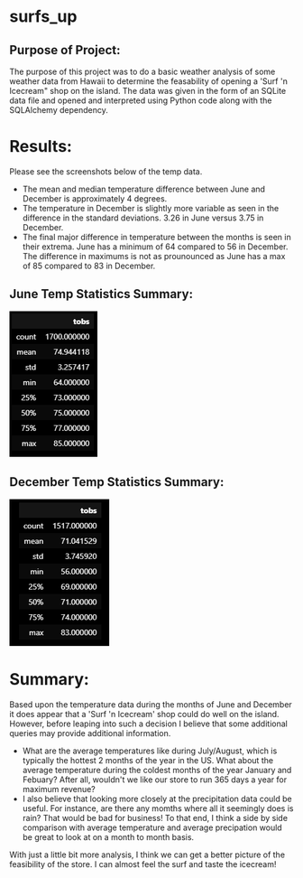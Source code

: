# surfs_up

## Purpose of Project:
The purpose of this project was to do a basic weather analysis of some weather data from Hawaii to determine the feasability of opening a 'Surf 'n Icecream" shop on the island.  The data was given in the form of an SQLite data file and opened and interpreted using Python code along with the SQLAlchemy dependency.

# Results:
Please see the screenshots below of the temp data.
- The mean and median temperature difference between June and December is approximately 4 degrees.
- The temperature in December is slightly more variable as seen in the difference in the standard deviations.  3.26 in June versus 3.75 in December.
- The final major difference in temperature between the months is seen in their extrema.  June has a minimum of 64 compared to 56 in December.  The difference in maximums is not as prounounced as June has a max of 85 compared to 83 in December.

## June Temp Statistics Summary:
![](Resources/june_temps_summary.png)

## December Temp Statistics Summary:
![](Resources/dec_temps_summary.png)

# Summary:
Based upon the temperature data during the months of June and December it does appear that a 'Surf 'n Icecream' shop could do well on the island.  However, before leaping into such a decision I believe that some additional queries may provide additional information.
- What are the average temperatures like during July/August, which is typically the hottest 2 months of the year in the US.  What about the average temperature during the coldest months of the year January and Febuary?  After all, wouldn't we like our store to run 365 days a year for maximum revenue?
- I also believe that looking more closely at the precipitation data could be useful.  For instance, are there any momths where all it seemingly does is rain?  That would be bad for business!  To that end, I think a side by side comparison with average temperature and average precipation would be great to look at on a month to month basis.

With just a little bit more analysis, I think we can get a better picture of the feasibility of the store.  I can almost feel the surf and taste the icecream!
